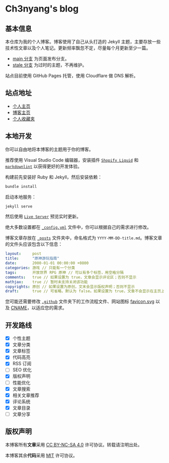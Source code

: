 # Ch3nyang's blog

## 基本信息

本仓库为我的个人博客。博客使用了自己从头打造的 Jekyll 主题，主要存放一些技术性文章以及个人笔记。更新频率飘忽不定，尽量每个月更新至少一篇。

- [main 分支](https://github.com/WCY-dt/blog/tree/main) 为页面发布分支。
- [stale 分支](https://github.com/WCY-dt/blog/tree/stale) 为过时的主题，不再维护。

站点目前使用 GitHub Pages 托管，使用 Cloudflare 做 DNS 解析。

## 站点地址

- [个人主页](https://ch3nyang.top/)
- [博客主页](https://blog.ch3nyang.top/)
- [个人收藏夹](https://mind.ch3nyang.top/)

## 本地开发

你可以自由地将本博客的主题用于你的博客。

推荐使用 Visual Studio Code 编辑器，安装插件 [`Shopify Liquid`](https://marketplace.visualstudio.com/items?itemName=Shopify.theme-check-vscode) 和 [`markdownlint`](https://marketplace.visualstudio.com/items?itemName=DavidAnson.vscode-markdownlint) 以获得更好的开发体验。

构建前先安装好 Ruby 和 Jekyll，然后安装依赖：

```bash
bundle install
```

启动本地服务：

```bash
jekyll serve
```

然后使用 [`Live Server`](https://marketplace.visualstudio.com/items?itemName=ritwickdey.LiveServer) 预览实时更新。

绝大多数设置都在 [`_config.yml`](./_config.yml) 文件中，你可以根据自己的需求进行修改。

博客文章存放在 [`_posts`](./_posts) 文件夹中，命名格式为 `YYYY-MM-DD-title.md`。博客文章的文件头应该包含以下信息：

```yaml
layout:     post
title:      "原神游玩指南"
date:       2000-01-01 00:00:00 +0800
categories: 游戏 // 只能有一个分类
tags:       开放世界 RPG 原神 // 可以有多个标签，用空格分隔
comments:   true // 如果设置为 true，文章会显示评论区；否则不显示
mathjax:    true // 暂时未支持关闭该功能
copyrights: 原创 // 如果设置为原创，文末会显示版权声明；否则不显示
draft:      true // 可省略，默认为 false。如果设置为 true，文章不会显示在主页上
```

您可能还需要修改 [`.github`](./.github) 文件夹下的工作流程文件、网站图标 [favicon.svg](./favicon.svg) 以及 [CNAME](./CNAME)，以适应您的需求。

## 开发路线

- [x] 个性主题
- [x] 文章分类
- [x] 文章标签
- [x] 代码高亮
- [x] RSS 订阅
- [ ] SEO 优化
- [x] 版权声明
- [ ] 性能优化
- [x] 文章搜索
- [x] 相关文章推荐
- [x] 评论系统
- [x] 文章目录
- [ ] 文章分享

## 版权声明

本博客所有**文章**采用 [CC BY-NC-SA 4.0](https://creativecommons.org/licenses/by-nc-sa/4.0/) 许可协议。转载请注明出处。

本博客其余**代码**采用 [MIT](https://opensource.org/licenses/MIT) 许可协议。
